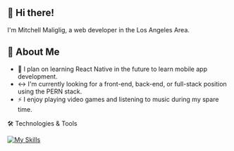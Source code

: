 ## 👋 Hi there!
I'm Mitchell Maliglig, a web developer in the Los Angeles Area.

## 💬 About Me
- 🌱 I plan on learning React Native in the future to learn mobile app development.
- ↔️ I'm currently looking for a front-end, back-end, or full-stack position using the PERN stack.
- ⚡ I enjoy playing video games and listening to music during my spare time.

🛠️ Technologies & Tools

[![My Skills](https://skillicons.dev/icons?i=js,html,css,wasm)](https://skillicons.dev)
<!--
**MitchellMaliglig/MitchellMaliglig** is a ✨ _special_ ✨ repository because its `README.md` (this file) appears on your GitHub profile.

Here are some ideas to get you started:

- 🔭 I’m currently working on ...
- 🌱 I’m currently learning ...
- 👯 I’m looking to collaborate on ...
- 🤔 I’m looking for help with ...
- 💬 Ask me about ...
- 📫 How to reach me: ...
- 😄 Pronouns: ...
- ⚡ Fun fact: ...
-->

